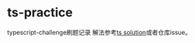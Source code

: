 # ts-practice
typescript-challenge刷题记录
解法参考[ts solution](https://ghaiklor.github.io/type-challenges-solutions/en/)或者仓库issue。
